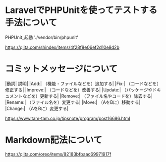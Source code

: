 # LaravelでPHPUnitを使ってテストする手法について

PHPUnit_起動
'./vendor/bin/phpunit'

<https://qiita.com/shindex/items/4f28f8e06ef2d10e8d2b>

# コミットメッセージについて

|動詞|	説明|
|Add:|	（機能・ファイルなどを）追加する|
|Fix:|	（コードなどを）修正する|
|Improve:|	（コードなどを）改善する|
|Update:|	（パッケージやドキュメントなどを）更新する|
|Remove:|	（ファイル名やコードを）除去する|
|Rename:|	（ファイル名を）変更する|
|Move:|	（AをBに）移動する|
|Change:|	（AをBに）変更する|

<https://www.tam-tam.co.jp/tipsnote/program/post16686.html>

# Markdown記法について

<https://qiita.com/oreo/items/82183bfbaac69971917f>